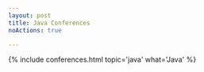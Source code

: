 ```yaml
---
layout: post
title: Java Conferences 
noActions: true

---
```


{% include conferences.html topic='java' what='Java' %}